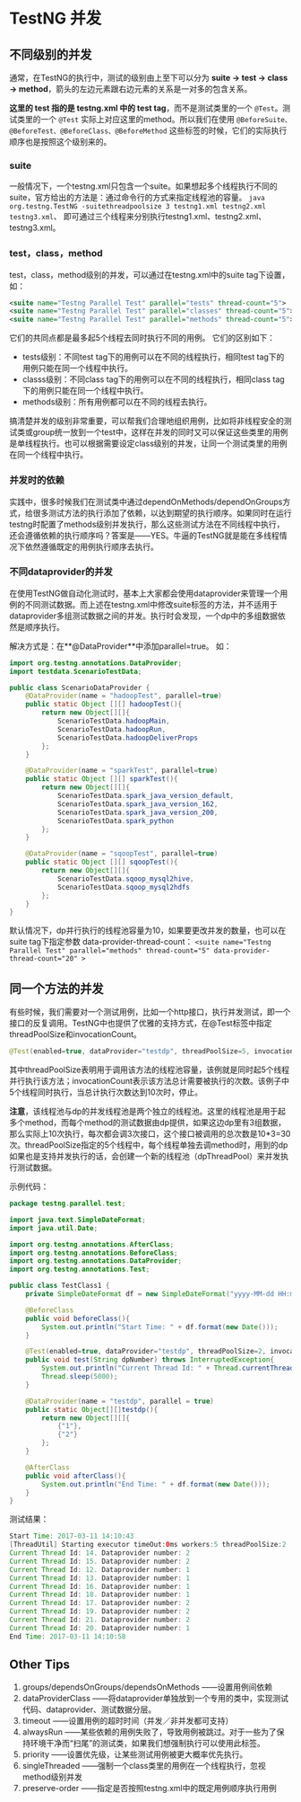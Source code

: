 # TestNG 并发

## 不同级别的并发
通常，在TestNG的执行中，测试的级别由上至下可以分为 **suite -> test -> class -> method**，箭头的左边元素跟右边元素的关系是一对多的包含关系。

**这里的 test 指的是 testng.xml 中的 test tag**，而不是测试类里的一个 `@Test`。测试类里的一个 `@Test` 实际上对应这里的method。所以我们在使用 `@BeforeSuite、@BeforeTest、@BeforeClass、@BeforeMethod` 这些标签的时候，它们的实际执行顺序也是按照这个级别来的。

### suite
一般情况下，一个testng.xml只包含一个suite。如果想起多个线程执行不同的suite，官方给出的方法是：通过命令行的方式来指定线程池的容量。
`java org.testng.TestNG -suitethreadpoolsize 3 testng1.xml testng2.xml testng3.xml`、
即可通过三个线程来分别执行testng1.xml、testng2.xml、testng3.xml。

### test，class，method
test，class，method级别的并发，可以通过在testng.xml中的suite tag下设置，如：
``` xml
<suite name="Testng Parallel Test" parallel="tests" thread-count="5">
<suite name="Testng Parallel Test" parallel="classes" thread-count="5">
<suite name="Testng Parallel Test" parallel="methods" thread-count="5">
```

它们的共同点都是最多起5个线程去同时执行不同的用例。
它们的区别如下：
* tests级别：不同test tag下的用例可以在不同的线程执行，相同test tag下的用例只能在同一个线程中执行。
* classs级别：不同class tag下的用例可以在不同的线程执行，相同class tag下的用例只能在同一个线程中执行。
* methods级别：所有用例都可以在不同的线程去执行。

搞清楚并发的级别非常重要，可以帮我们合理地组织用例，比如将非线程安全的测试类或group统一放到一个test中，这样在并发的同时又可以保证这些类里的用例是单线程执行。也可以根据需要设定class级别的并发，让同一个测试类里的用例在同一个线程中执行。

### 并发时的依赖
实践中，很多时候我们在测试类中通过dependOnMethods/dependOnGroups方式，给很多测试方法的执行添加了依赖，以达到期望的执行顺序。如果同时在运行testng时配置了methods级别并发执行，那么这些测试方法在不同线程中执行，还会遵循依赖的执行顺序吗？答案是——YES。牛逼的TestNG就是能在多线程情况下依然遵循既定的用例执行顺序去执行。

### 不同dataprovider的并发
在使用TestNG做自动化测试时，基本上大家都会使用dataprovider来管理一个用例的不同测试数据。而上述在testng.xml中修改suite标签的方法，并不适用于dataprovider多组测试数据之间的并发。执行时会发现，一个dp中的多组数据依然是顺序执行。

解决方式是：在**@DataProvider**中添加parallel=true。
如：
``` Java
import org.testng.annotations.DataProvider;
import testdata.ScenarioTestData;

public class ScenarioDataProvider {
    @DataProvider(name = "hadoopTest", parallel=true)
    public static Object [][] hadoopTest(){
        return new Object[][]{
            ScenarioTestData.hadoopMain,
            ScenarioTestData.hadoopRun,
            ScenarioTestData.hadoopDeliverProps
        };
    }

    @DataProvider(name = "sparkTest", parallel=true)
    public static Object [][] sparkTest(){
        return new Object[][]{
            ScenarioTestData.spark_java_version_default,
            ScenarioTestData.spark_java_version_162,
            ScenarioTestData.spark_java_version_200,
            ScenarioTestData.spark_python
        };
    }

    @DataProvider(name = "sqoopTest", parallel=true)
    public static Object [][] sqoopTest(){
        return new Object[][]{
            ScenarioTestData.sqoop_mysql2hive,
            ScenarioTestData.sqoop_mysql2hdfs
        };
    }
}
```

默认情况下，dp并行执行的线程池容量为10，如果要更改并发的数量，也可以在suite tag下指定参数 data-provider-thread-count：
`<suite name="Testng Parallel Test" parallel="methods" thread-count="5" data-provider-thread-count="20" >`

## 同一个方法的并发
有些时候，我们需要对一个测试用例，比如一个http接口，执行并发测试，即一个接口的反复调用。TestNG中也提供了优雅的支持方式，在@Test标签中指定threadPoolSize和invocationCount。
``` Java
@Test(enabled=true, dataProvider="testdp", threadPoolSize=5, invocationCount=10)
```
其中threadPoolSize表明用于调用该方法的线程池容量，该例就是同时起5个线程并行执行该方法；invocationCount表示该方法总计需要被执行的次数。该例子中5个线程同时执行，当总计执行次数达到10次时，停止。

**注意**，该线程池与dp的并发线程池是两个独立的线程池。这里的线程池是用于起多个method，而每个method的测试数据由dp提供，如果这边dp里有3组数据，那么实际上10次执行，每次都会调3次接口，这个接口被调用的总次数是10*3=30次。threadPoolSize指定的5个线程中，每个线程单独去调method时，用到的dp如果也是支持并发执行的话，会创建一个新的线程池（dpThreadPool）来并发执行测试数据。

示例代码：
``` Java
package testng.parallel.test;

import java.text.SimpleDateFormat;
import java.util.Date;

import org.testng.annotations.AfterClass;
import org.testng.annotations.BeforeClass;
import org.testng.annotations.DataProvider;
import org.testng.annotations.Test;

public class TestClass1 {
    private SimpleDateFormat df = new SimpleDateFormat("yyyy-MM-dd HH:mm:ss");//设置日期格式

    @BeforeClass
    public void beforeClass(){
        System.out.println("Start Time: " + df.format(new Date()));
    }

    @Test(enabled=true, dataProvider="testdp", threadPoolSize=2, invocationCount=5)
    public void test(String dpNumber) throws InterruptedException{
        System.out.println("Current Thread Id: " + Thread.currentThread().getId() + ". Dataprovider number: "+ dpNumber);
        Thread.sleep(5000);
    }

    @DataProvider(name = "testdp", parallel = true)
    public static Object[][]testdp(){
        return new Object[][]{
            {"1"},
            {"2"}
        };
    }

    @AfterClass
    public void afterClass(){
        System.out.println("End Time: " + df.format(new Date()));
    }
}
```

测试结果：
``` Java
Start Time: 2017-03-11 14:10:43
[ThreadUtil] Starting executor timeOut:0ms workers:5 threadPoolSize:2
Current Thread Id: 14. Dataprovider number: 2
Current Thread Id: 15. Dataprovider number: 2
Current Thread Id: 12. Dataprovider number: 1
Current Thread Id: 13. Dataprovider number: 1
Current Thread Id: 16. Dataprovider number: 1
Current Thread Id: 18. Dataprovider number: 1
Current Thread Id: 17. Dataprovider number: 2
Current Thread Id: 19. Dataprovider number: 2
Current Thread Id: 21. Dataprovider number: 2
Current Thread Id: 20. Dataprovider number: 1
End Time: 2017-03-11 14:10:58
```

## Other Tips
1. groups/dependsOnGroups/dependsOnMethods ——设置用例间依赖
2. dataProviderClass ——将dataprovider单独放到一个专用的类中，实现测试代码、dataprovider、测试数据分层。
3. timeout ——设置用例的超时时间（并发／非并发都可支持）
4. alwaysRun ——某些依赖的用例失败了，导致用例被跳过。对于一些为了保持环境干净而“扫尾”的测试类，如果我们想强制执行可以使用此标签。
5. priority ——设置优先级，让某些测试用例被更大概率优先执行。
6. singleThreaded ——强制一个class类里的用例在一个线程执行，忽视method级别并发
7. preserve-order ——指定是否按照testng.xml中的既定用例顺序执行用例
